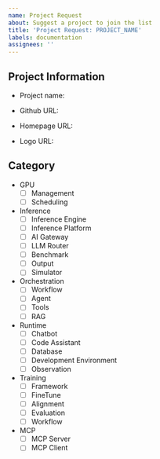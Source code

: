 ```yaml
---
name: Project Request
about: Suggest a project to join the list
title: 'Project Request: PROJECT_NAME'
labels: documentation
assignees: ''
---
```


## Project Information

<!-- Project name: Agent Development Kit (ADK) -->
- Project name:
<!-- Github URL: https://github.com/google/adk-python -->
- Github URL:
<!-- Homepage URL: https://google.github.io/adk-docs (optional for MCP Server and MCP Client categories) -->
- Homepage URL:
<!-- Logo URL: https://raw.githubusercontent.com/google/adk-python/main/assets/agent-development-kit.png (optional, use default.png if not provided) -->
- Logo URL:
<!-- Logo Name: agent-development-kit.png (optional, if you want to specify a custom filename) -->

## Category

<!-- Select one of category for the project -->

- GPU
    - [ ] Management
    - [ ] Scheduling
- Inference
    - [ ] Inference Engine
    - [ ] Inference Platform
    - [ ] AI Gateway
    - [ ] LLM Router
    - [ ] Benchmark
    - [ ] Output
    - [ ] Simulator
- Orchestration
    - [ ] Workflow
    - [ ] Agent
    - [ ] Tools
    - [ ] RAG
- Runtime
    - [ ] Chatbot
    - [ ] Code Assistant
    - [ ] Database
    - [ ] Development Environment
    - [ ] Observation
- Training
    - [ ] Framework
    - [ ] FineTune
    - [ ] Alignment
    - [ ] Evaluation
    - [ ] Workflow
- MCP
    - [ ] MCP Server
    - [ ] MCP Client